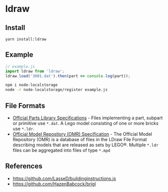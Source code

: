 # ldraw

## Install

`yarn install:ldraw`

## Example

```javascript
// example.js
import ldraw from 'ldraw';
ldraw.load('3001.dat').then(part => console.log(part));
```

```bash
npm i node-localstorage
node -r node-localstorage/register example.js
```

## File Formats

* [Official Parts Library Specifications](https://www.ldraw.org/article/512.html) - Files implementing a part, subpart or primitive use `*.dat`. A Lego model consisting of one or more bricks use `*.ldr`.
* [Official Model Repository (OMR) Specification](https://www.ldraw.org/article/593.html) - The Official Model Repository (OMR) is a database of files in the LDraw File Format describing models that are released as sets by LEGO®.  Multiple `*.ldr` files can be aggregated into files of type `*.mpd`

## References

* https://github.com/LasseD/buildinginstructions.js
* https://github.com/HazenBabcock/brigl
